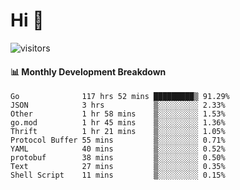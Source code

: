 # Hi 👋
 
![visitors](https://visitor-badge.glitch.me/badge?page_id=sorcererxw.sorcererx)

#### 📊 Monthly Development Breakdown

<!--START_SECTION:waka-->
```text
Go              117 hrs 52 mins █████████▒ 91.29%
JSON            3 hrs           ▒░░░░░░░░░ 2.33%
Other           1 hr 58 mins    ▒░░░░░░░░░ 1.53%
go.mod          1 hr 45 mins    ▒░░░░░░░░░ 1.36%
Thrift          1 hr 21 mins    ▒░░░░░░░░░ 1.05%
Protocol Buffer 55 mins         ▒░░░░░░░░░ 0.71%
YAML            40 mins         ▒░░░░░░░░░ 0.52%
protobuf        38 mins         ▒░░░░░░░░░ 0.50%
Text            27 mins         ▒░░░░░░░░░ 0.35%
Shell Script    11 mins         ▒░░░░░░░░░ 0.15%
```
<!--END_SECTION:waka-->
